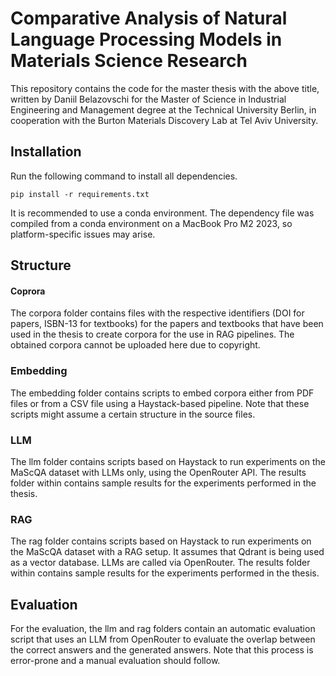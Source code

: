 # Comparative Analysis of Natural Language Processing Models in Materials Science Research

This repository contains the code for the master thesis with the above title, written by Daniil Belazovschi for the Master of Science in Industrial Engineering and Management degree at the Technical University Berlin, in cooperation with the Burton Materials Discovery Lab at Tel Aviv University.

## Installation

Run the following command to install all dependencies.

`pip install -r requirements.txt`

It is recommended to use a conda environment. The dependency file was compiled from a conda environment on a MacBook Pro M2 2023, so platform-specific issues may arise.

## Structure

#### Coprora

The corpora folder contains files with the respective identifiers (DOI for papers, ISBN-13 for textbooks) for the papers and textbooks that have been used in the thesis to create corpora for the use in RAG pipelines. The obtained corpora cannot be uploaded here due to copyright.

### Embedding

The embedding folder contains scripts to embed corpora either from PDF files or from a CSV file using a Haystack-based pipeline. Note that these scripts might assume a certain structure in the source files.

### LLM

The llm folder contains scripts based on Haystack to run experiments on the MaScQA dataset with LLMs only, using the OpenRouter API. The results folder within contains sample results for the experiments performed in the thesis.

### RAG

The rag folder contains scripts based on Haystack to run experiments on the MaScQA dataset with a RAG setup. It assumes that Qdrant is being used as a vector database. LLMs are called via OpenRouter. The results folder within contains sample results for the experiments performed in the thesis.

## Evaluation

For the evaluation, the llm and rag folders contain an automatic evaluation script that uses an LLM from OpenRouter to evaluate the overlap between the correct answers and the generated answers. Note that this process is error-prone and a manual evaluation should follow.
